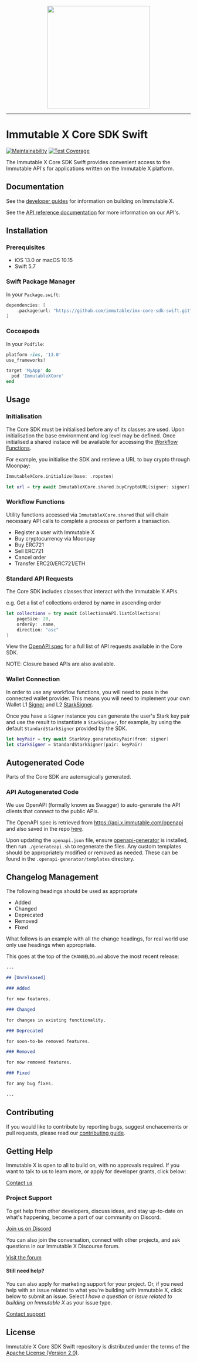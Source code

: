 <div align="center">
  <p align="center">
    <a  href="https://docs.x.immutable.com/docs">
      <img src="https://cdn.dribbble.com/users/1299339/screenshots/7133657/media/837237d447d36581ebd59ec36d30daea.gif" width="280"/>
    </a>
  </p>
</div>

---

# Immutable X Core SDK Swift

[![Maintainability](https://api.codeclimate.com/v1/badges/a7887f9758562e49b171/maintainability)](https://codeclimate.com/repos/62be55bacb1f54014d00579d/maintainability) [![Test Coverage](https://api.codeclimate.com/v1/badges/a7887f9758562e49b171/test_coverage)](https://codeclimate.com/repos/62be55bacb1f54014d00579d/test_coverage)

The Immutable X Core SDK Swift provides convenient access to the Immutable API's for applications written on the Immutable X platform.

## Documentation

See the [developer guides](https://docs.x.immutable.com) for information on building on Immutable X.

See the [API reference documentation](https://docs.x.immutable.com/reference) for more information on our API's.

## Installation

### Prerequisites

- iOS 13.0 or macOS 10.15
- Swift 5.7

### Swift Package Manager

In your `Package.swift`:

```swift
dependencies: [
    .package(url: "https://github.com/immutable/imx-core-sdk-swift.git", from: "0.3.1")
]
```

### Cocoapods

In your `Podfile`:

```ruby
platform :ios, '13.0'
use_frameworks!

target 'MyApp' do
  pod 'ImmutableXCore'
end
```

## Usage

### Initialisation

The Core SDK must be initialised before any of its classes are used. Upon initialisation the base environment and log level may be defined. Once initialised a shared instace will be available for accessing the [Workflow Functions](#workflow-functions).

For example, you initialise the SDK and retrieve a URL to buy crypto through Moonpay:

```swift
ImmutableXCore.initialize(base: .ropsten)

let url = try await ImmutableXCore.shared.buyCryptoURL(signer: signer)
```

### Workflow Functions

Utility functions accessed via `ImmutableXCore.shared` that will chain necessary API calls to complete a process or perform a transaction.

- Register a user with Immutable X
- Buy cryptocurrency via Moonpay
- Buy ERC721
- Sell ERC721
- Cancel order
- Transfer ERC20/ERC721/ETH

### Standard API Requests

The Core SDK includes classes that interact with the Immutable X APIs.

e.g. Get a list of collections ordered by name in ascending order

```swift
let collections = try await CollectionsAPI.listCollections(
    pageSize: 20,
    orderBy: .name,
    direction: "asc"
)
```

View the [OpenAPI spec](openapi.json) for a full list of API requests available in the Core SDK.

NOTE: Closure based APIs are also available.

### Wallet Connection

In order to use any workflow functions, you will need to pass in the connected wallet provider. This means you will need to implement your own Wallet L1 [Signer](https://github.com/immutable/imx-core-sdk-swift/blob/main/Sources/ImmutableXCore/Signer.swift) and L2 [StarkSigner](https://github.com/immutable/imx-core-sdk-swift/blob/main/Sources/ImmutableXCore/Signer.swift).

Once you have a `Signer` instance you can generate the user's Stark key pair and use the result to instantiate a `StarkSigner`, for example, by using the default `StandardStarkSigner` provided by the SDK.

```swift
let keyPair = try await StarkKey.generateKeyPair(from: signer)
let starkSigner = StandardStarkSigner(pair: keyPair)
```

## Autogenerated Code

Parts of the Core SDK are automagically generated.

### API Autogenerated Code

We use OpenAPI (formally known as Swagger) to auto-generate the API clients that connect to the public APIs.

The OpenAPI spec is retrieved from https://api.x.immutable.com/openapi and also saved in the repo [here](openapi.json).

Upon updating the `openapi.json` file, ensure [openapi-generator](https://openapi-generator.tech/) is installed, then run `./generateapi.sh` to regenerate the files. Any custom templates should be appropriately modified or removed as needed. These can be found in the `.openapi-generator/templates` directory.

## Changelog Management

The following headings should be used as appropriate

- Added
- Changed
- Deprecated
- Removed
- Fixed

What follows is an example with all the change headings, for real world use only use headings when appropriate.

This goes at the top of the `CHANGELOG.md` above the most recent release:

```markdown
...

## [Unreleased]

### Added

for new features.

### Changed

for changes in existing functionality.

### Deprecated

for soon-to-be removed features.

### Removed

for now removed features.

### Fixed

for any bug fixes.

...
```

## Contributing

If you would like to contribute by reporting bugs, suggest enchacements or pull requests, please read our [contributing guide](https://github.com/immutable/imx-core-sdk-swift/blob/main/CONTRIBUTING.md).

## Getting Help

Immutable X is open to all to build on, with no approvals required. If you want to talk to us to learn more, or apply for developer grants, click below:

[Contact us](https://www.immutable.com/contact)

### Project Support

To get help from other developers, discuss ideas, and stay up-to-date on what's happening, become a part of our community on Discord.

[Join us on Discord](https://discord.gg/TkVumkJ9D6)

You can also join the conversation, connect with other projects, and ask questions in our Immutable X Discourse forum.

[Visit the forum](https://forum.immutable.com/)

#### Still need help?

You can also apply for marketing support for your project. Or, if you need help with an issue related to what you're building with Immutable X, click below to submit an issue. Select _I have a question_ or _issue related to building on Immutable X_ as your issue type.

[Contact support](https://support.immutable.com/hc/en-us/requests/new)

## License

Immutable X Core SDK Swift repository is distributed under the terms of the [Apache License (Version 2.0)](LICENSE).
